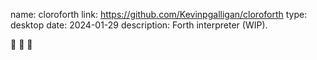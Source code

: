 name: cloroforth
link: https://github.com/Kevinpgalligan/cloroforth
type: desktop
date: 2024-01-29
description: Forth interpreter (WIP).

🚧 🚧 🚧
